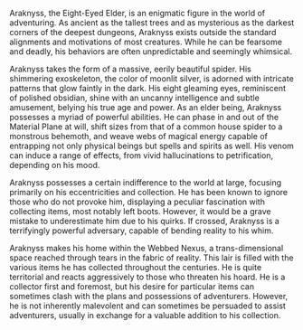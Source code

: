Araknyss, the Eight-Eyed Elder, is an enigmatic figure in the world of adventuring. As ancient as the tallest trees and as mysterious as the darkest corners of the deepest dungeons, Araknyss exists outside the standard alignments and motivations of most creatures. While he can be fearsome and deadly, his behaviors are often unpredictable and seemingly whimsical.

Araknyss takes the form of a massive, eerily beautiful spider. His shimmering exoskeleton, the color of moonlit silver, is adorned with intricate patterns that glow faintly in the dark. His eight gleaming eyes, reminiscent of polished obsidian, shine with an uncanny intelligence and subtle amusement, belying his true age and power. As an elder being, Araknyss possesses a myriad of powerful abilities. He can phase in and out of the Material Plane at will, shift sizes from that of a common house spider to a monstrous behemoth, and weave webs of magical energy capable of entrapping not only physical beings but spells and spirits as well. His venom can induce a range of effects, from vivid hallucinations to petrification, depending on his mood.

Araknyss possesses a certain indifference to the world at large, focusing primarily on his eccentricities and collection. He has been known to ignore those who do not provoke him, displaying a peculiar fascination with collecting items, most notably left boots. However, it would be a grave mistake to underestimate him due to his quirks. If crossed, Araknyss is a terrifyingly powerful adversary, capable of bending reality to his whim.

Araknyss makes his home within the Webbed Nexus, a trans-dimensional space reached through tears in the fabric of reality. This lair is filled with the various items he has collected throughout the centuries. He is quite territorial and reacts aggressively to those who threaten his hoard. He is a collector first and foremost, but his desire for particular items can sometimes clash with the plans and possessions of adventurers. However, he is not inherently malevolent and can sometimes be persuaded to assist adventurers, usually in exchange for a valuable addition to his collection.